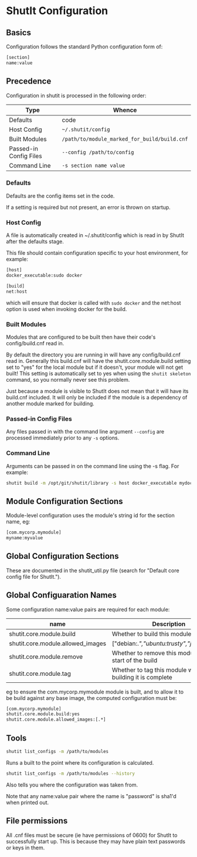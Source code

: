 # ShutIt Configuration

## Basics

Configuration follows the standard Python configuration form of:

```sh
[section]
name:value
```

## Precedence

Configuration in shutit is processed in the following order:

| Type          | Whence |
| -------------- | ------ |
| Defaults      | code |
| Host Config   | `~/.shutit/config` |
| Built Modules | `/path/to/module_marked_for_build/build.cnf` |
| Passed-in Config Files | `--config /path/to/config` |
| Command Line  | `-s section name value` |

### Defaults

Defaults are the config items set in the code.

If a setting is required but not present, an error is thrown on startup.

### Host Config

A file is automatically created in ~/.shutit/config which is read in by ShutIt after the defaults stage.

This file should contain configuration specific to your host environment, for example:

```sh
[host]
docker_executable:sudo docker

[build]
net:host
```

which will ensure that docker is called with `sudo docker` and the net:host option is used when invoking docker for the build.

### Built Modules

Modules that are configured to be built then have their code's config/build.cnf read in.

By default the directory you are running in will have any config/build.cnf read in. Generally this
build.cnf will have the shutit.core.module.build setting set to "yes" for the local module but
if it doesn't, your module will not get built! This setting is automatically set to yes when 
using the ```shutit skeleton``` command, so you normally never see this problem.

Just because a module is visible to ShutIt does not mean that it will have its build.cnf 
included. It will only be included if the module is a dependency of another module marked for
building.


### Passed-in Config Files

Any files passed in with the command line argument `--config` are processed immediately prior to
any `-s` options.


### Command Line

Arguments can be passed in on the command line using the -s flag. For example:

```sh
shutit build -m /opt/git/shutit/library -s host docker_executable mydockerbinary
```

## Module Configuration Sections

Module-level configuration uses the module's string id for the section name, eg:

```sh
[com.mycorp.mymodule]
myname:myvalue
```


## Global Configuration Sections

These are documented in the shutit_util.py file (search for "Default core config file for ShutIt.").

## Global Configuaration Names

Some configuration name:value pairs are required for each module:

| name | Description | Example | Default |
|------|--------|----|----|
| shutit.core.module.build | Whether to build this module | yes | no |
| shutit.core.module.allowed_images | ["debian:.*","ubuntu:trusty","johnsmith/.*"] | [".*"] |
| shutit.core.module.remove | Whether to remove this module at the start of the build | yes | no |
| shutit.core.module.tag | Whether to tag this module when building it is complete | yes | no |


eg to ensure the com.mycorp.mymodule module is built, and to allow it to be 
build against any base image, the computed configuration must be:

```sh
[com.mycorp.mymodule]
shutit.core.module.build:yes
shutit.core.module.allowed_images:[.*]
```



## Tools

```sh
shutit list_configs -m /path/to/modules
```

Runs a built to the point where its configuration is calculated.


```sh
shutit list_configs -m /path/to/modules --history
```

Also tells you where the configuration was taken from.

Note that any name:value pair where the name is "password" is sha1'd when printed out.

## File permissions

All .cnf files must be secure (ie have permissions of 0600) for ShutIt to successfully start up. This is because they may have plain text passwords or keys in them.
